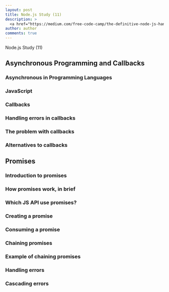 ```yaml
---
layout: post
title: Node.js Study (11)
description: >
  <a href="https://medium.com/free-code-camp/the-definitive-node-js-handbook-6912378afc6e">학습자료링크</a>
author: author
comments: true
---
```

Node.js Study (11)

## Asynchronous Programming and Callbacks

### Asynchronous in Programming Languages

### JavaScript

### Callbacks

### Handling errors in callbacks

### The problem with callbacks

### Alternatives to callbacks

## Promises

### Introduction to promises

### How promises work, in brief

### Which JS API use promises?

### Creating a promise

### Consuming a promise

### Chaining promises

### Example of chaining promises

### Handling errors

### Cascading errors
